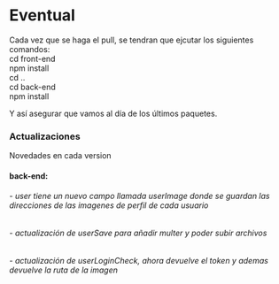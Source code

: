 # Eventual
Cada vez que se haga el pull, se tendran que ejcutar los siguientes comandos: </br>
cd front-end</br>
npm install</br>
cd ..</br>
cd back-end</br>
npm install</br>

Y así asegurar que vamos al día de los últimos paquetes. </br>

<h3>Actualizaciones</h3>
Novedades en cada version
<h4>back-end:</h4>
<h6>- user tiene un nuevo campo llamada userImage donde se guardan las direcciones de las imagenes de perfil de cada usuario</h6>
<h6>- actualización de userSave para añadir multer y poder subir archivos</h6>
<h6>- actualización de userLoginCheck, ahora devuelve el token y ademas devuelve la ruta de la imagen</h6>

